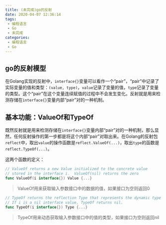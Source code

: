 ```yaml
---
title: (未完成)go的反射
date: 2020-04-07 12:36:14
tags: 
 - 编程语言
 - Go
 - 未完成
categories: 
 - 编程语言
 - Go
---
```


## go的反射模型

在Golang实现的反射中，`interface{}`变量可以看作一个“pair”，“pair”中记录了实际变量的值和类型：`(value, type)`，`value`记录了变量的值，`type`记录了变量的类型。这个“pair”在这个变量连续赋值的过程中不会发生变化。反射就是用来检测存储在`interface{}`变量内部“pair”对的一种机制。

## 基本功能：ValueOf和TypeOf

既然反射就是用来检测存储在`interface{}`变量内部“pair”对的一种机制，那么显然，任何反射操作的第一步都是将这个内部“pair”对取出来。在Golang的反射包`reflect`中，取出`value`的操作函数是`reflect.ValueOf(...)`，取出`type`的函数是`reflect.TypeOf(...)`。

这两个函数的定义：

```go
// ValueOf returns a new Value initialized to the concrete value
// stored in the interface i.  ValueOf(nil) returns the zero 
func ValueOf(i interface{}) Value {...}
```

>ValueOf用来获取输入参数接口中的数据的值，如果接口为空则返回0

```go
// TypeOf returns the reflection Type that represents the dynamic type of i.
// If i is a nil interface value, TypeOf returns nil.
func TypeOf(i interface{}) Type {...}
```

>TypeOf用来动态获取输入参数接口中的值的类型，如果接口为空则返回nil

## 